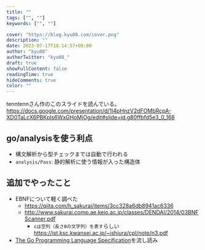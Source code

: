 ```yaml
---
title: ""
tags: ["", ""]
keywords: ["", ""]

cover: "https://blog.kyu08.com/cover.png"
description: ""
date: 2023-07-17T18:14:57+09:00
author: "kyu08"
authorTwitter: "kyu08_"
draft: true
showFullContent: false
readingTime: true
hideComments: true
color: ""
---
```


tenntennさん作のこのスライドを読んでいる。 https://docs.google.com/presentation/d/1I4pHnzV2dFOMbRcpA-XD0TaLcX6PBKpls6WxGHoMjOg/edit#slide=id.g80ffbfd5e3_0_168

## go/analysisを使う利点
- 構文解析から型チェックまでは自動で行われる
- `analysis/Pass`: 静的解析に使う情報が入った構造体

## 追加でやったこと
- EBNFについて軽く調べた
    - https://qiita.com/h_sakurai/items/3cc328a6db8941ac6336
    - http://www.sakurai.comp.ae.keio.ac.jp/classes/DENDAI/2014/03BNFScanner.pdf
        - `εは空列（長さ0の文字列）を表す`らしい https://ist.ksc.kwansei.ac.jp/~ishiura/cpl/note/n3.pdf
- [The Go Programming Language Specification](https://go.dev/ref/spec)を流し読み


